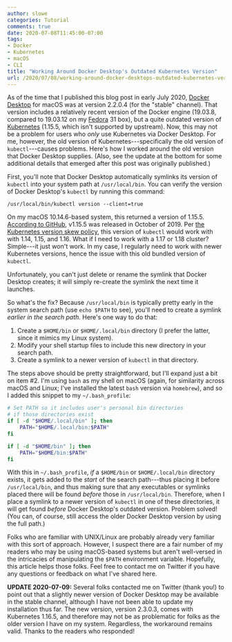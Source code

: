 ```yaml
---
author: slowe
categories: Tutorial
comments: true
date: 2020-07-08T11:45:00-07:00
tags:
- Docker
- Kubernetes
- macOS
- CLI
title: "Working Around Docker Desktop's Outdated Kubernetes Version"
url: /2020/07/08/working-around-docker-desktops-outdated-kubernetes-version/
---
```


As of the time that I published this blog post in early July 2020, [Docker Desktop][link-1] for macOS was at version 2.2.0.4 (for the "stable" channel). That version includes a relatively recent version of the Docker engine (19.03.8, compared to 19.03.12 on my [Fedora][link-2] 31 box), but a quite outdated version of [Kubernetes][link-3] (1.15.5, which isn't supported by upstream). Now, this may not be a problem for users who _only_ use Kubernetes via Docker Desktop. For me, however, the old version of Kubernetes---specifically the old version of `kubectl`---causes problems. Here's how I worked around the old version that Docker Desktop supplies. (Also, see the update at the bottom for some additional details that emerged after this post was originally published.)<!--more-->

First, you'll note that Docker Desktop automatically symlinks its version of `kubectl` into your system path at `/usr/local/bin`. You can verify the version of Docker Desktop's `kubectl` by running this command:

    /usr/local/bin/kubectl version --client=true

On my macOS 10.14.6-based system, this returned a version of 1.15.5. [According to GitHub][link-4], v1.15.5 was released in October of 2019. Per [the Kubernetes version skew policy][link-5], this version of `kubectl` would work with with 1.14, 1.15, and 1.16. What if I need to work with a 1.17 or 1.18 cluster? Simple---it just won't work. In my case, I regularly need to work with newer Kubernetes versions, hence the issue with this old bundled version of `kubectl`.

Unfortunately, you can't just delete or rename the symlink that Docker Desktop creates; it will simply re-create the symlink the next time it launches.

So what's the fix? Because `/usr/local/bin` is typically pretty early in the system search path (use `echo $PATH` to see), you'll need to create a symlink _earlier in the search path._ Here's one way to do that:

1. Create a `$HOME/bin` or `$HOME/.local/bin` directory (I prefer the latter, since it mimics my Linux system).
2. Modify your shell startup files to include this new directory in your search path.
3. Create a symlink to a newer version of `kubectl` in that directory.

The steps above should be pretty straightforward, but I'll expand just a bit on item #2. I'm using `bash` as my shell on macOS (again, for similarity across macOS and Linux; I've installed the latest `bash` version via `homebrew`), and so I added this snippet to my `~/.bash_profile`:

```bash
# Set PATH so it includes user's personal bin directories
# if those directories exist
if [ -d "$HOME/.local/bin" ]; then
    PATH="$HOME/.local/bin:$PATH"
fi

if [ -d "$HOME/bin" ]; then
    PATH="$HOME/bin:$PATH"
fi
```

With this in `~/.bash_profile`, _if_ a `$HOME/bin` or `$HOME/.local/bin` directory exists, it gets added to the _start_ of the search path---thus placing it before `/usr/local/bin`, and thus making sure that any executables or symlinks placed there will be found _before_ those in `/usr/local/bin`. Therefore, when I place a symlink to a newer version of `kubectl` in one of these directories, it will get found _before_ Docker Desktop's outdated version. Problem solved! (You can, of course, still access the older Docker Desktop version by using the full path.)

Folks who are familiar with UNIX/Linux are probably already very familiar with this sort of approach. However, I suspect there are a fair number of my readers who may be using macOS-based systems but aren't well-versed in the intricacies of manipulating the `$PATH` environment variable. Hopefully, this article helps those folks. Feel free to contact me on Twitter if you have any questions or feedback on what I've shared here.

**UPDATE 2020-07-09:** Several folks contacted me on Twitter (thank you!) to point out that a slightly newer version of Docker Desktop may be available in the stable channel, although I have not been able to update my installation thus far. The new version, version 2.3.0.3, comes with Kubernetes 1.16.5, and therefore may not be as problematic for folks as the older version I have on my system. Regardless, the workaround remains valid. Thanks to the readers who responded!

[link-1]: https://www.docker.com/products/docker-desktop
[link-2]: https://getfedora.org/
[link-3]: https://kubernetes.io/
[link-4]: https://github.com/kubernetes/kubernetes/releases/tag/v1.15.5
[link-5]: https://kubernetes.io/docs/setup/release/version-skew-policy/
[link-6]: https://twitter.com/scott_lowe
